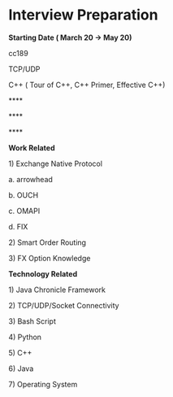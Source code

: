 # Interview Preparation

**Starting Date  \( March 20 -&gt; May 20\)**

cc189 

TCP/UDP

C++ \( Tour of C++, C++ Primer, Effective C++\)

\*\*\*\*

\*\*\*\*

\*\*\*\*

**Work Related** 

1\) Exchange Native Protocol 

a. arrowhead

b. OUCH

c. OMAPI 

d. FIX

2\) Smart Order Routing 

3\) FX Option Knowledge 



**Technology Related** 

1\) Java Chronicle Framework 

2\) TCP/UDP/Socket Connectivity 

3\) Bash Script 

4\) Python

5\) C++ 

6\) Java 

7\) Operating System 

